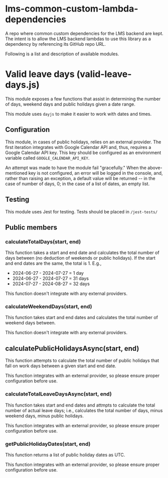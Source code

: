 # lms-common-custom-lambda-dependencies
A repo where common custom dependencies for the LMS backend are kept. The intent is to allow the LMS backend lambdas to use this library as a dependency by referencing its GitHub repo URL.

Following is a list and description of available modules.

# Valid leave days (valid-leave-days.js)
This module exposes a few functions that assist in determining the number of days, weekend days and public holidays given a date range.

This module uses `dayjs` to make it easier to work with dates and times.

## Configuration

This module, in cases of public holidays, relies on an external provider. The first iteration integrates with Google Calendar API and, thus, requires a Google Calendar API key. This key should be configured as an environment variable called `GOOGLE_CALENDAR_API_KEY`.

An attempt was made to have the module fail "gracefully." When the above-mentioned key is not configured, an error will be logged in the console, and, rather than raising an exception, a default value will be returned -- in the case of number of days, 0; in the case of a list of dates, an empty list.

## Testing

This module uses Jest for testing. Tests should be placed in `/jest-tests/`

## Public members

### calculateTotalDays(start, end)

This function takes a start and end date and calculates the total number of days between (no deduction of weekends or public holidays). If the start and end dates are the same, the total is 1. E.g.,
- 2024-06-27 - 2024-07-27 = 1 day
- 2024-06-27 - 2024-07-27 = 31 days
- 2024-07-27 - 2024-08-27 = 32 days

This function doesn't integrate with any external providers.

### calculateWeekendDays(start, end)

This function takes start and end dates and calculates the total number of weekend days between.

This function doesn't integrate with any external providers.

## calculatePublicHolidaysAsync(start, end)

This function attempts to calculate the total number of public holidays that fall on work days between a given start and end date.

This function integrates with an external provider, so please ensure proper configuration before use.

### calculateTotalLeaveDaysAsync(start, end)

This function takes start and end dates and attmpts to calculate the total number of actual leave days; i.e., calculates the total number of days, minus weekend days, minus public holidays.

This function integrates with an external provider, so please ensure proper configuration before use.

### getPublicHolidayDates(start, end)

This function returns a list of public holiday dates as UTC.

This function integrates with an external provider, so please ensure proper configuration before use.
